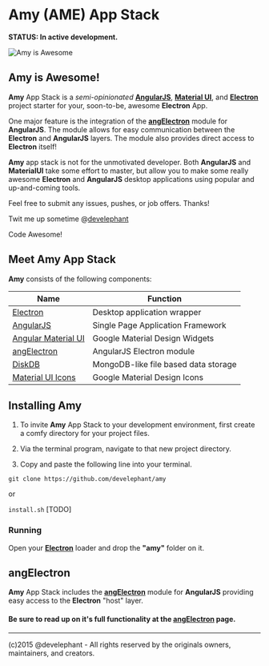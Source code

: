 # Amy (AME) App Stack

__STATUS: In active development.__

![Amy is Awesome](https://s3.amazonaws.com/electron-assets/amy-app-small.png)

## Amy is Awesome!

__Amy__ App Stack is a _semi-opinionated_ [__AngularJS__](http://angularjs.org), [__Material UI__](https://material.angularjs.org), and [__Electron__](http://electron.atom.io)  project starter for your, soon-to-be, awesome __Electron__ App.

One major feature is the integration of the [__angElectron__](https://github.com/develephant/ang-electron) module for __AngularJS__.  The module allows for easy communication between the __Electron__ and __AngularJS__ layers.  The module also provides direct access to __Electron__ itself!

__Amy__ app stack is not for the unmotivated developer.  Both __AngularJS__ and __MaterialUI__ take some effort to master, but allow you to make some really awesome __Electron__ and __AngularJS__ desktop applications using popular and up-and-coming tools.

Feel free to submit any issues, pushes, or job offers. Thanks!

Twit me up sometime @[develephant](http://twitter.com/develephant)

Code Awesome!


## Meet Amy App Stack

__Amy__ consists of the following components:

Name | Function
-----|---------
[Electron](http://electron.atom.io) | Desktop application wrapper
[AngularJS](http://angularjs.org) | Single Page Application Framework
[Angular Material UI](https://material.angularjs.org) | Google Material Design Widgets
[angElectron](https://github.com/develephant/ang-electron) | AngularJS Electron module
[DiskDB](https://www.npmjs.com/package/diskdb) | MongoDB-like file based data storage
[Material UI Icons](https://www.google.com/design/icons) | Google Material Design Icons

## Installing __Amy__

1. To invite __Amy__ App Stack to your development environment, first create a comfy directory for your project files.

1. Via the terminal program, navigate to that new project directory.

1. Copy and paste the following line into your terminal.

`git clone https://github.com/develephant/amy`

or

`install.sh` [TODO]

### Running

Open your [__Electron__](https://github.com/atom/electron/releases) loader and drop the __"amy"__ folder on it.

## angElectron

__Amy__ App Stack includes the [__angElectron__](https://github.com/develephant/ang-electron) module for __AngularJS__ providing easy access to the __Electron__ "host" layer.

#### Be sure to read up on it's full functionality at the [__angElectron__](https://github.com/develephant/ang-electron) page.

---

(c)2015 @develephant -
All rights reserved by the originals owners, maintainers, and creators.
